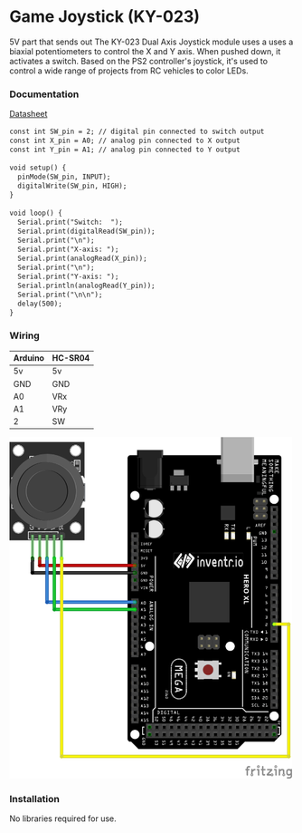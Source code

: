 # Game Joystick (KY-023)

5V part that sends out The KY-023 Dual Axis Joystick module uses a uses a biaxial potentiometers
to control the X and Y axis. When pushed down, it activates a switch. Based on the PS2 controller's
joystick, it's used to control a wide range of projects from RC vehicles to color LEDs.

### Documentation
[Datasheet](https://arduinomodules.info/ky-023-joystick-dual-axis-module/)


```
const int SW_pin = 2; // digital pin connected to switch output
const int X_pin = A0; // analog pin connected to X output
const int Y_pin = A1; // analog pin connected to Y output
 
void setup() {
  pinMode(SW_pin, INPUT);
  digitalWrite(SW_pin, HIGH);
}

void loop() {
  Serial.print("Switch:  ");
  Serial.print(digitalRead(SW_pin));
  Serial.print("\n");
  Serial.print("X-axis: ");
  Serial.print(analogRead(X_pin));
  Serial.print("\n");
  Serial.print("Y-axis: ");
  Serial.println(analogRead(Y_pin));
  Serial.print("\n\n");
  delay(500);
}
```

### Wiring
| Arduino | HC-SR04 |
| --- | -- |
| 5v | 5v |
| GND | GND |
| A0 | VRx |
| A1 | VRy |
| 2 | SW |

<img src="GameJoystick.png" width="500">

### Installation
No libraries required for use.
